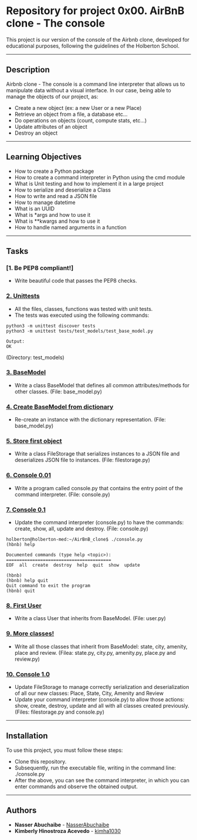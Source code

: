 # Repository for project 0x00. AirBnB clone - The console
This project is our version of the console of the Airbnb clone, developed for educational purposes, following the guidelines of the Holberton School.

---
## Description
Airbnb clone - The console is a command line interpreter that allows us to manipulate data without a visual interface. In our case, being able to manage the objects of our project, as:
* Create a new object (ex: a new User or a new Place)
* Retrieve an object from a file, a database etc…
* Do operations on objects (count, compute stats, etc…)
* Update attributes of an object
* Destroy an object

---
## Learning Objectives
* How to create a Python package
* How to create a command interpreter in Python using the cmd module
* What is Unit testing and how to implement it in a large project
* How to serialize and deserialize a Class
* How to write and read a JSON file
* How to manage datetime
* What is an UUID
* What is *args and how to use it
* What is **kwargs and how to use it
* How to handle named arguments in a function

---
## Tasks

### [1. Be PEP8 compliant!]
* Write beautiful code that passes the PEP8 checks.

### [2. Unittests](./tests/test_models)
* All the files, classes, functions was tested with unit tests.
* The tests was executed using the following commands:
```
python3 -m unittest discover tests
python3 -m unittest tests/test_models/test_base_model.py

Output:
OK
```
(Directory: test_models)

### [3. BaseModel](./models/base_model.py)
* Write a class BaseModel that defines all common attributes/methods for other classes. (File: base_model.py)

### [4. Create BaseModel from dictionary](./models/base_model.py)
* Re-create an instance with the dictionary representation. (File: base_model.py)

### [5. Store first object](./models/engine/file_storage.py)
* Write a class FileStorage that serializes instances to a JSON file and deserializes JSON file to instances. (File: filestorage.py)

### [6. Console 0.01](./console.py)
* Write a program called console.py that contains the entry point of the command interpreter. (File: console.py)

### [7. Console 0.1](./console.py)
* Update the command interpreter (console.py) to have the commands: create, show, all, update and destroy. (File: console.py)

```
holberton@holberton-med:~/AirBnB_clone$ ./console.py
(hbnb) help

Documented commands (type help <topic>):
========================================
EOF  all  create  destroy  help  quit  show  update

(hbnb) 
(hbnb) help quit
Quit command to exit the program
(hbnb) quit
```

### [8. First User](./models/user.py)
* Write a class User that inherits from BaseModel. (File: user.py)

### [9. More classes!](./models)
* Write all those classes that inherit from BaseModel: state, city, amenity, place and review. (Filea: state.py, city.py, amenity.py, place.py and review.py)

### [10. Console 1.0](./console.py)
* Update FileStorage to manage correctly serialization and deserialization of all our new classes: Place, State, City, Amenity and Review
* Update your command interpreter (console.py) to allow those actions: show, create, destroy, update and all with all classes created previously. (Files: filestorage.py and console.py)

---
## Installation
To use this project, you must follow these steps:
* Clone this repository.
* Subsequently, run the executable file, writing in the command line: ./console.py
* After the above, you can see the command interpreter, in which you can enter commands and observe the obtained output.

---
## Authors
* **Nasser Abuchaibe** - [NasserAbuchaibe](https://github.com/NasserAbuchaibe)
* **Kimberly Hinostroza Acevedo** - [kimha1030](https://github.com/kimha1030)